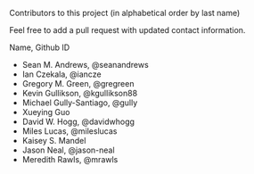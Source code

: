 Contributors to this project (in alphabetical order by last name)

Feel free to add a pull request with updated contact information.

Name, Github ID

* Sean M. Andrews, @seanandrews
* Ian Czekala, @iancze
* Gregory M. Green, @gregreen
* Kevin Gullikson, @kgullikson88
* Michael Gully-Santiago, @gully
* Xueying Guo
* David W. Hogg, @davidwhogg
* Miles Lucas, @mileslucas
* Kaisey S. Mandel
* Jason Neal, @jason-neal
* Meredith Rawls, @mrawls
